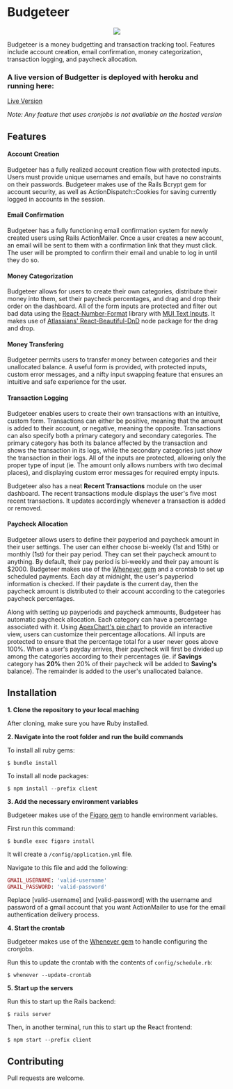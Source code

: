 # Budgeteer

<p align="center">
  <img src="https://i.ibb.co/fFJ3rrV/header-logo-removebg-preview.png">  
</p>

Budgeteer is a money budgetting and transaction tracking tool. Features include account creation, email confirmation, money categorization, transaction logging, and paycheck allocation.

### A live version of Budgetter is deployed with heroku and running here:

[Live Version](https://budgeteer-finance.herokuapp.com)

*Note: Any feature that uses cronjobs is not available on the hosted version*

## Features

#### Account Creation

Budgeteer has a fully realized account creation flow with protected inputs. Users must provide unique usernames and emails, but have no constraints on their passwords. Budgeteer makes use of the Rails Bcrypt gem for account security, as well as ActionDispatch::Cookies for saving currently logged in accounts in the session.

#### Email Confirmation

Budgeteer has a fully functioning email confirmation system for newly created users using Rails ActionMailer. Once a user creates a new account, an email will be sent to them with a confirmation link that they must click. The user will be prompted to confirm their email and unable to log in until they do so. 

#### Money Categorization

Budgeteer allows for users to create their own categories, distribute their money into them, set their paycheck percentages, and drag and drop their order on the dashboard. All of the form inputs are protected and filter out bad data using the [React-Number-Format](https://github.com/s-yadav/react-number-format) library with [MUI Text Inputs](https://mui.com/components/text-fields/#main-content). It makes use of [Atlassians' React-Beautiful-DnD](https://github.com/atlassian/react-beautiful-dnd) node package for the drag and drop.

#### Money Transfering

Budgeteer permits users to transfer money between categories and their unallocated balance. A useful form is provided, with protected inputs, custom error messages, and a nifty input swapping feature that ensures an intuitive and safe experience for the user.

#### Transaction Logging

Budgeteer enables users to create their own transactions with an intuitive, custom form. Transactions can either be positive, meaning that the amount is added to their account, or negative, meaning the opposite. Transactions can also specify both a primary category and secondary categories. The primary category has both its balance affected by the transaction and shows the transaction in its logs, while the secondary categories just show the transaction in their logs. All of the inputs are protected, allowing only the proper type of input (ie. The amount only allows numbers with two decimal places), and displaying custom error messages for required empty inputs. 

Budgeteer also has a neat **Recent Transactions** module on the user dashboard. The recent transactions module displays the user's five most recent transactions. It updates accordingly whenever a transaction is added or removed.

#### Paycheck Allocation

Budgeteer allows users to define their payperiod and paycheck amount in their user settings. The user can either choose bi-weekly (1st and 15th) or monthly (1st) for their pay period. They can set their paycheck amount to anything. By default, their pay period is bi-weekly and their pay amount is $2000. Budgeteer makes use of the [Whenever gem](https://github.com/javan/whenever) and a crontab to set up scheduled payments. Each day at midnight, the user's payperiod information is checked. If their paydate is the current day, then the paycheck amount is distributed to their account according to the categories paycheck percentages.

Along with setting up payperiods and paycheck ammounts, Budgeteer has automatic paycheck allocation. Each category can have a percentage associated with it. Using [ApexChart's pie chart](https://apexcharts.com/) to provide an interactive view, users can customize their percentage allocations. All inputs are protected to ensure that the percentage total for a user never goes above 100%. When a user's payday arrives, their paycheck will first be divided up among the categories according to their percentages (ie. if **Savings** category has **20%** then 20% of their paycheck will be added to **Saving's** balance). The remainder is added to the user's unallocated balance.

## Installation

**1. Clone the repository to your local maching**

After cloning, make sure you have Ruby installed.

**2. Navigate into the root folder and run the build commands**

  To install all ruby gems:
  ```
  $ bundle install
  ```
  
  To install all node packages:
  ```
  $ npm install --prefix client
  ```

**3. Add the necessary environment variables**

  Budgeteer makes use of the [Figaro gem](https://github.com/laserlemon/figaro) to handle environment variables.
  
  First run this command:
  ```
  $ bundle exec figaro install
  ```
  
  It will create a `/config/application.yml` file.
  
  Navigate to this file and add the following:
  
  ```ruby
  GMAIL_USERNAME: 'valid-username'
  GMAIL_PASSWORD: 'valid-password'
  ```
  
  Replace [valid-username] and [valid-password] with the username and password of a gmail account that you want ActionMailer to use   for the email authentication delivery process.
  
  **4. Start the crontab**
  
  Budgeteer makes use of the [Whenever gem](https://github.com/javan/whenever) to handle configuring the cronjobs.
  
  Run this to update the crontab with the contents of `config/schedule.rb`:
  ```
  $ whenever --update-crontab
  ```
  
  **5. Start up the servers**
  
  Run this to start up the Rails backend:
  ```
  $ rails server
  ```
  
  Then, in another terminal, run this to start up the React frontend:
  ```
  $ npm start --prefix client
  ```

## Contributing

Pull requests are welcome. 
